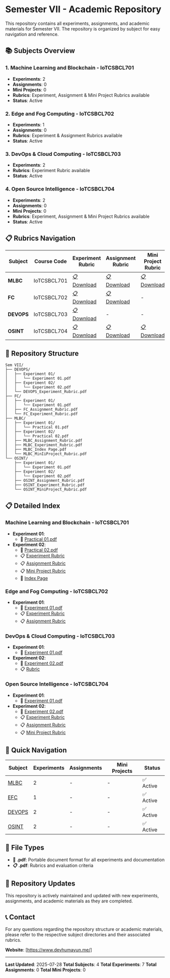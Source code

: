 # Semester VII - Academic Repository

This repository contains all experiments, assignments, and academic materials for Semester VII. The repository is organized by subject for easy navigation and reference.

## 📚 Subjects Overview

### 1. **Machine Learning and Blockchain** - IoTCSBCL701
- **Experiments**: 2
- **Assignments**: 0
- **Mini Projects**: 0
- **Rubrics**: Experiment, Assignment & Mini Project Rubrics available
- **Status**: Active

### 2. **Edge and Fog Computing** - IoTCSBCL702
- **Experiments**: 1
- **Assignments**: 0
- **Rubrics**: Experiment & Assignment Rubrics available
- **Status**: Active

### 3. **DevOps & Cloud Computing** - IoTCSBCL703
- **Experiments**: 2
- **Rubrics**: Experiment Rubric available
- **Status**: Active

### 4. **Open Source Intelligence** - IoTCSBCL704
- **Experiments**: 2
- **Assignments**: 0
- **Mini Projects**: 0
- **Rubrics**: Experiment, Assignment & Mini Project Rubrics available
- **Status**: Active

## 📋 Rubrics Navigation

| Subject | Course Code | Experiment Rubric | Assignment Rubric | Mini Project Rubric |
|---------|-------------|-------------------|-------------------|-------------------|
| **MLBC** | IoTCSBCL701 | [📋 Download](MLBC/MLBC_Experiment_Rubric.pdf) | [📋 Download](MLBC/MLBC_Assignment_Rubric.pdf) | [📋 Download](MLBC/MLBC_MinIiProject_Rubric.pdf) |
| **FC** | IoTCSBCL702 | [📋 Download](FC/FC_Experiment_Rubric.pdf) | [📋 Download](FC/FC_Assignment_Rubric.pdf) | - |
| **DEVOPS** | IoTCSBCL703 | [📋 Download](DEVOPS/DEVOPS_Experiment_Rubric.pdf) | - | - |
| **OSINT** | IoTCSBCL704 | [📋 Download](OSINT/OSINT_Experiment_Rubric.pdf) | [📋 Download](OSINT/OSINT_Assignment_Rubric.pdf) | [📋 Download](OSINT/OSINT_MiniProject_Rubric.pdf) |

## 📁 Repository Structure

```
Sem VII/
├── DEVOPS/
│   ├── Experiment 01/
│   │   └── Experiment 01.pdf
│   ├── Experiment 02/
│   │   └── Experiment 02.pdf
│   └── DEVOPS_Experiment_Rubric.pdf
├── FC/
│   ├── Experiment 01/
│   │   └── Experiment 01.pdf
│   ├── FC_Assignment_Rubric.pdf
│   └── FC_Experiment_Rubric.pdf
├── MLBC/
│   ├── Experiment 01/
│   │   └── Practical 01.pdf
│   ├── Experiment 02/
│   │   └── Practical 02.pdf
│   ├── MLBC_Assignment_Rubric.pdf
│   ├── MLBC_Experiment_Rubric.pdf
│   ├── MLBC_Index Page.pdf
│   └── MLBC_MinIiProject_Rubric.pdf
└── OSINT/
    ├── Experiment 01/
    │   └── Experiment 01.pdf
    ├── Experiment 02/
    │   └── Experiment 02.pdf
    ├── OSINT_Assignment_Rubric.pdf
    ├── OSINT_Experiment_Rubric.pdf
    └── OSINT_MiniProject_Rubric.pdf
```


## 📋 Detailed Index

### Machine Learning and Blockchain - IoTCSBCL701
- **Experiment 01**:
  - 📄 [Practical 01.pdf](MLBC/Experiment%2001/Practical%2001.pdf)
- **Experiment 02**:
  - 📄 [Practical 02.pdf](MLBC/Experiment%2002/Practical%2002.pdf)
  - 📋 [Experiment Rubric](MLBC/MLBC_Experiment_Rubric.pdf)
  - 📋 [Assignment Rubric](MLBC/MLBC_Assignment_Rubric.pdf)
  - 📋 [Mini Project Rubric](MLBC/MLBC_MinIiProject_Rubric.pdf)
  - 📄 [Index Page](MLBC/MLBC_Index%20Page.pdf)

### Edge and Fog Computing - IoTCSBCL702
- **Experiment 01**:
  - 📄 [Experiment 01.pdf](FC/Experiment%2001/Experiment%2001.pdf)
  - 📋 [Experiment Rubric](FC/FC_Experiment_Rubric.pdf)
  - 📋 [Assignment Rubric](FC/FC_Assignment_Rubric.pdf)

### DevOps & Cloud Computing - IoTCSBCL703
- **Experiment 01**:
  - 📄 [Experiment 01.pdf](DEVOPS/Experiment%2001/Experiment%2001.pdf)
- **Experiment 02**:
  - 📄 [Experiment 02.pdf](DEVOPS/Experiment%2002/Experiment%2002.pdf)
  - 📋 [Rubric](DEVOPS/DEVOPS_Experiment_Rubric.pdf)

### Open Source Intelligence - IoTCSBCL704
- **Experiment 01**:
  - 📄 [Experiment 01.pdf](OSINT/Experiment%2001/Experiment%2001.pdf)
- **Experiment 02**:
  - 📄 [Experiment 02.pdf](OSINT/Experiment%2002/Experiment%2002.pdf)
  - 📋 [Experiment Rubric](OSINT/OSINT_Experiment_Rubric.pdf)
  - 📋 [Assignment Rubric](OSINT/OSINT_Assignment_Rubric.pdf)
  - 📋 [Mini Project Rubric](OSINT/OSINT_MiniProject_Rubric.pdf)

## 🚀 Quick Navigation

| Subject | Experiments | Assignments | Mini Projects | Status |
|---------|-------------|-------------|---------------|---------|
| [MLBC](MLBC/) | 2 | - | - | ✅ Active |
| [EFC](FC/) | 1 | - | - | ✅ Active |
| [DEVOPS](DEVOPS/) | 2 | - | - | ✅ Active |
| [OSINT](OSINT/) | 2 | - | - | ✅ Active |

## 📝 File Types

- **📄 .pdf**: Portable document format for all experiments and documentation
- **📋 .pdf**: Rubrics and evaluation criteria

## 🔄 Repository Updates

This repository is actively maintained and updated with new experiments, assignments, and academic materials as they are completed.

## 📞 Contact

For any questions regarding the repository structure or academic materials, please refer to the respective subject directories and their associated rubrics.

**Website**: [https://www.devhumayun.me/]

---

**Last Updated**: 2025-07-28
**Total Subjects**: 4
**Total Experiments**: 7
**Total Assignments**: 0
**Total Mini Projects**: 0